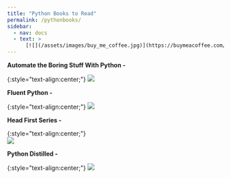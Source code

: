 ```yaml
---
title: "Python Books to Read"
permalink: /pythonbooks/
sidebar:
  - nav: docs
  - text: >
      [![](/assets/images/buy_me_coffee.jpg)](https://buymeacoffee.com/softwaremusings){:target="_blank"}
---
```

**Automate the Boring Stuff With Python -**

{:style="text-align:center;"}
![](https://cdn.dribbble.com/users/12046154/screenshots/18435036/media/0ce62cfaa7d6e1f86ee9ab32fdbea691.jpg)

**Fluent Python -**

{:style="text-align:center;"}
![](https://m.media-amazon.com/images/I/61j3DvlCTcL._AC_UF1000,1000_QL80_.jpg)

**Head First Series -**

{:style="text-align:center;"}   
![](https://m.media-amazon.com/images/I/51DqVfaPmaL._SR600%2C315_PIWhiteStrip%2CBottomLeft%2C0%2C35_PIStarRatingFOURANDHALF%2CBottomLeft%2C360%2C-6_SR600%2C315_ZA29%2C445%2C290%2C400%2C400%2CAmazonEmberBold%2C12%2C4%2C0%2C0%2C5_SCLZZZZZZZ_FMpng_BG255%2C255%2C255.jpg)

**Python Distilled -**

{:style="text-align:center;"}
![](https://m.media-amazon.com/images/I/41jqNeCkSWL.jpg)





